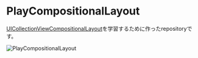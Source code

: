 # PlayCompositionalLayout

[UICollectionViewCompositionalLayout](https://developer.apple.com/documentation/uikit/uicollectionviewcompositionallayout)を学習するために作ったrepositoryです。

![PlayCompositionalLayout](https://user-images.githubusercontent.com/61589465/159852030-3148f39e-e79b-46e1-ac34-bd8bd563db8b.gif)


